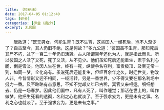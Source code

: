 ```yaml
---
title: 【镜花缘】
date: 2017-04-05 01:12:40
tags: [碎金]
categories: [碎金（摘抄）]
excerpt: 无启国
---
```


<p dir="ltr"  >　　唐敖道：“既无男女，何能生育？既不生育，这些国人一经死后，岂不人渐少了？自古至今，其人仍旧不绝，这是何故？”多九公道：“彼国虽不生育，那知死后其尸不朽，过了一百二十年仍旧活转。古人所谓百年还化为人，就是指此而言。所以彼国之人活了又死，死了又活，从不见少。他们虽知死后还能重生，素于名利心肠，倒是雪淡。他因人生在世，终有一死，纵使争名夺利，富贵极顶，及至无常一到，如同一梦，全化乌有。虽说死后还能复生，但经百余年之久，时迁世变，物改人非，今昔情形又迥不相同，一经活转，另是一番世界，少不得又要在那名利场中努力一番。及至略略有点意思，不知不觉却又年已古稀，冥官又来相邀。细细想去、仍是一场春梦。因此他们国中，凡有人死了，叫作睡觉；那活在世上的，叫作做梦。他把生死看的透彻，名利之心也就淡了。至于强求妄为，更是未有之事。名利之心也就淡了。至于强求妄为，更是未有之事。”</p>